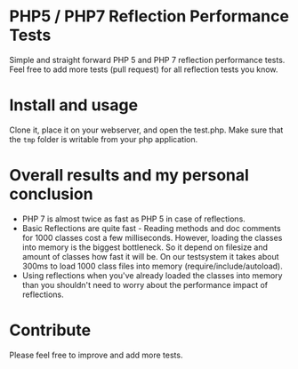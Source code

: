 # PHP5 / PHP7 Reflection Performance Tests
Simple and straight forward PHP 5 and PHP 7 reflection performance tests. Feel free to add more tests (pull request) for all reflection tests you know.

# Install and usage
Clone it, place it on your webserver, and open the test.php. Make sure that the `tmp` folder is writable from your php application.

# Overall results and my personal conclusion
* PHP 7 is almost twice as fast as PHP 5 in case of reflections.
* Basic Reflections are quite fast - Reading methods and doc comments for 1000 classes cost a few milliseconds. However, loading the classes into memory is the biggest bottleneck. So it depend on filesize and amount of classes how fast it will be. On our testsystem it takes about 300ms to load 1000 class files into memory (require/include/autoload). 
* Using reflections when you've already loaded the classes into memory than you shouldn't need to worry about the performance impact of reflections.

# Contribute
Please feel free to improve and add more tests.